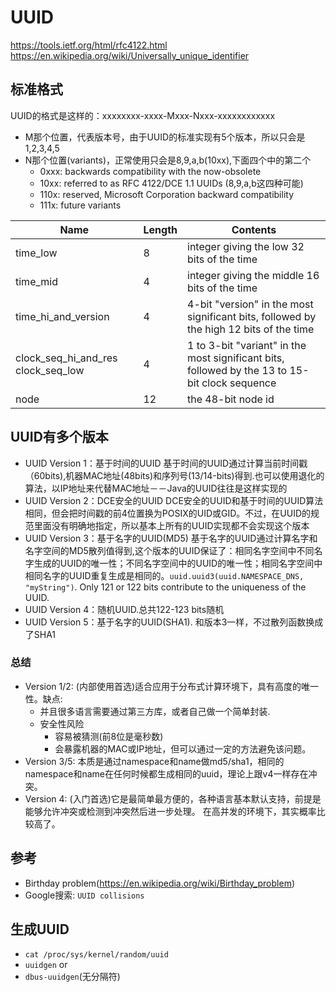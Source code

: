 # UUID
https://tools.ietf.org/html/rfc4122.html
https://en.wikipedia.org/wiki/Universally_unique_identifier
## 标准格式
UUID的格式是这样的：xxxxxxxx-xxxx-Mxxx-Nxxx-xxxxxxxxxxxx
- M那个位置，代表版本号，由于UUID的标准实现有5个版本，所以只会是1,2,3,4,5
- N那个位置(variants)，正常使用只会是8,9,a,b(10xx),下面四个中的第二个
  - 0xxx:  backwards compatibility with the now-obsolete
  - 10xx: referred to as RFC 4122/DCE 1.1 UUIDs (8,9,a,b这四种可能)
  - 110x: reserved, Microsoft Corporation backward compatibility
  - 111x: future variants

Name|Length|Contents
-|-|-
time_low|8|integer giving the low 32 bits of the time
time_mid|4|integer giving the middle 16 bits of the time
time_hi_and_version|4|4-bit "version" in the most significant bits, followed by the high 12 bits of the time
clock_seq_hi_and_res clock_seq_low|4|1 to 3-bit "variant" in the most significant bits, followed by the 13 to 15-bit clock sequence
node|12|the 48-bit node id

## UUID有多个版本
- UUID Version 1：基于时间的UUID
  基于时间的UUID通过计算当前时间戳（60bits),机器MAC地址(48bits)和序列号(13/14-bits)得到.也可以使用退化的算法，以IP地址来代替MAC地址－－Java的UUID往往是这样实现的
- UUID Version 2：DCE安全的UUID
  DCE安全的UUID和基于时间的UUID算法相同，但会把时间戳的前4位置换为POSIX的UID或GID。不过，在UUID的规范里面没有明确地指定，所以基本上所有的UUID实现都不会实现这个版本
- UUID Version 3：基于名字的UUID(MD5)
  基于名字的UUID通过计算名字和名字空间的MD5散列值得到,这个版本的UUID保证了：相同名字空间中不同名字生成的UUID的唯一性；不同名字空间中的UUID的唯一性；相同名字空间中相同名字的UUID重复生成是相同的。`uuid.uuid3(uuid.NAMESPACE_DNS, "myString")`. Only 121 or 122 bits contribute to the uniqueness of the UUID.
- UUID Version 4：随机UUID.总共122-123 bits随机
- UUID Version 5：基于名字的UUID(SHA1). 和版本3一样，不过散列函数换成了SHA1
### 总结
- Version 1/2: (内部使用首选)适合应用于分布式计算环境下，具有高度的唯一性。缺点:
    - 并且很多语言需要通过第三方库，或者自己做一个简单封装.
    - 安全性风险
      - 容易被猜测(前8位是毫秒数)
      - 会暴露机器的MAC或IP地址，但可以通过一定的方法避免该问题。
- Version 3/5: 本质是通过namespace和name做md5/sha1，相同的namespace和name在任何时候都生成相同的uuid，理论上跟v4一样存在冲突。
- Version 4: (入门首选)它是最简单最方便的，各种语言基本默认支持，前提是能够允许冲突或检测到冲突然后进一步处理。 在高并发的环境下，其实概率比较高了。
## 参考
- Birthday problem(https://en.wikipedia.org/wiki/Birthday_problem)
- Google搜索: `UUID collisions`
## 生成UUID
- `cat /proc/sys/kernel/random/uuid`
- `uuidgen` or 
- `dbus-uuidgen`(无分隔符)